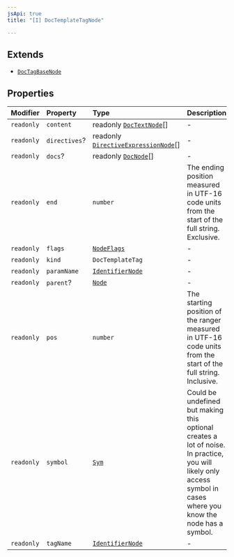 ```yaml
---
jsApi: true
title: "[I] DocTemplateTagNode"

---
```

## Extends

- [`DocTagBaseNode`](DocTagBaseNode.md)

## Properties

| Modifier | Property | Type | Description | Inheritance |
| :------ | :------ | :------ | :------ | :------ |
| `readonly` | `content` | readonly [`DocTextNode`](DocTextNode.md)[] | - | [`DocTagBaseNode`](DocTagBaseNode.md).`content` |
| `readonly` | `directives`? | readonly [`DirectiveExpressionNode`](DirectiveExpressionNode.md)[] | - | [`DocTagBaseNode`](DocTagBaseNode.md).`directives` |
| `readonly` | `docs`? | readonly [`DocNode`](DocNode.md)[] | - | [`DocTagBaseNode`](DocTagBaseNode.md).`docs` |
| `readonly` | `end` | `number` | The ending position measured in UTF-16 code units from the start of the<br />full string. Exclusive. | [`DocTagBaseNode`](DocTagBaseNode.md).`end` |
| `readonly` | `flags` | [`NodeFlags`](../enumerations/NodeFlags.md) | - | [`DocTagBaseNode`](DocTagBaseNode.md).`flags` |
| `readonly` | `kind` | `DocTemplateTag` | - | [`DocTagBaseNode`](DocTagBaseNode.md).`kind` |
| `readonly` | `paramName` | [`IdentifierNode`](IdentifierNode.md) | - | - |
| `readonly` | `parent`? | [`Node`](../type-aliases/Node.md) | - | [`DocTagBaseNode`](DocTagBaseNode.md).`parent` |
| `readonly` | `pos` | `number` | The starting position of the ranger measured in UTF-16 code units from the<br />start of the full string. Inclusive. | [`DocTagBaseNode`](DocTagBaseNode.md).`pos` |
| `readonly` | `symbol` | [`Sym`](Sym.md) | Could be undefined but making this optional creates a lot of noise. In practice,<br />you will likely only access symbol in cases where you know the node has a symbol. | [`DocTagBaseNode`](DocTagBaseNode.md).`symbol` |
| `readonly` | `tagName` | [`IdentifierNode`](IdentifierNode.md) | - | [`DocTagBaseNode`](DocTagBaseNode.md).`tagName` |
